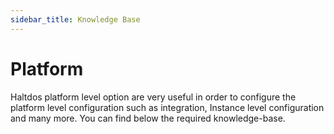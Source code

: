```yaml
---
sidebar_title: Knowledge Base
---
```

# Platform

Haltdos platform level option are very useful in order to configure the platform level configuration such as integration, Instance level configuration and many more. You can find below the required knowledge-base.

